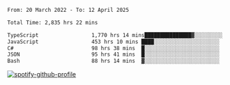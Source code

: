 <!--START_SECTION:waka-->

```txt
From: 20 March 2022 - To: 12 April 2025

Total Time: 2,835 hrs 22 mins

TypeScript                 1,770 hrs 14 mins███████████████▓░░░░░░░░░   62.43 %
JavaScript                 453 hrs 10 mins ████░░░░░░░░░░░░░░░░░░░░░   15.98 %
C#                         98 hrs 38 mins  █░░░░░░░░░░░░░░░░░░░░░░░░   03.48 %
JSON                       95 hrs 41 mins  █░░░░░░░░░░░░░░░░░░░░░░░░   03.37 %
Bash                       88 hrs 14 mins  ▓░░░░░░░░░░░░░░░░░░░░░░░░   03.11 %
```

<!--END_SECTION:waka-->
[![spotify-github-profile](https://spotify-github-profile.vercel.app/api/view?uid=c00zprrvy9xiloa9qnco3hmng&cover_image=true&theme=novatorem&show_offline=false&background_color=121212&bar_color=53b14f&bar_color_cover=false)](https://spotify-github-profile.vercel.app/api/view?uid=c00zprrvy9xiloa9qnco3hmng&redirect=true)



